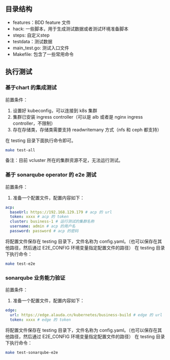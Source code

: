 ## 目录结构

- features：BDD feature 文件
- hack: 一些脚本，用于生成测试数据或者测试环境准备脚本
- steps: 自定义step
- testdata：测试数据
- main_test.go: 测试入口文件
- Makefile: 包含了一些常用命令

## 执行测试

### 基于chart 的集成测试

前置条件：
1. 设置好 kubeconfig，可以连接到 k8s 集群
2. 集群已安装 ingress controller（可以是 alb 或者是 nginx ingress controller，不限制）
3. 存在存储类，存储类需要支持 readwritemany 方式（nfs 和 ceph 都支持）

在 testing 目录下面执行命令即可。

```bash
make test-all
```

备注：目前 vcluster 所在的集群资源不足，无法运行测试。

### 基于 sonarqube operator 的 e2e 测试

前置条件：

1. 准备一个配置文件，配置内容如下：

```yaml
acp:
  baseUrl: https://192.168.129.179 # acp 的 url
  token: xxxx # acp 的 token
  cluster: business-1 # 运行测试的集群名称
  username: admin # acp 的用户名
  password: password # acp 的密码
```
将配置文件保存在 testing 目录下，文件名称为 config.yaml。（也可以保存在其他路径，然后通过 E2E_CONFIG 环境变量指定配置文件的路径）
在 testing 目录下执行命令：
```bash
make test-e2e
```

### sonarqube 业务能力验证

前置条件：

1. 准备一个配置文件，配置内容如下：

```yaml
edge:
  url: https://edge.alauda.cn/kubernetes/business-build # edge 的 url
  token: xxxx # edge 的 token
```
将配置文件保存在 testing 目录下，文件名称为 config.yaml。（也可以保存在其他路径，然后通过 E2E_CONFIG 环境变量指定配置文件的路径）
在 testing 目录下执行命令：
```bash
make test-sonarqube-e2e
```